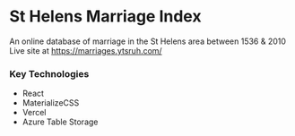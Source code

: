 # St Helens Marriage Index

An online database of marriage in the St Helens area between 1536 &amp; 2010 Live site at https://marriages.ytsruh.com/

### Key Technologies

- React
- MaterializeCSS
- Vercel
- Azure Table Storage
